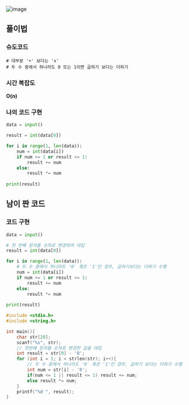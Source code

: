 ![image](https://user-images.githubusercontent.com/94173023/193518785-c48d4aa5-617c-4f16-af37-5a584f5bab08.png)
## 풀이법
### 슈도코드
```
# 대부분 '+' 보다는 'x'
# 두 수 중에서 하나라도 0 또는 1이면 곱하기 보다는 더하기
```
### 시간 복잡도
**O(n)**

### 나의 코드 구현
```python
data = input()

result = int(data[0])

for i in range(1, len(data)):
    num = int(data[i])
    if num <= 1 or result <= 1:
        result += num
    else:
        result *= num
        
print(result)
```
## 남이 짠 코드
### 코드 구현
```python
data = input()

# 첫 번째 문자를 숫자로 변경하여 대입
result = int(data[0])

for i in range(1, len(data)):
    # 두 수 중에서 하나라도 '0' 혹은 '1'인 경우, 곱하기보다는 더하기 수행
    num = int(data[i])
    if num <= 1 or result <= 1:
        result += num
    else:
        result *= num
        
print(result)
```
```C
#include <stdio.h>
#include <string.h>

int main(){
    char str[20];
    scanf("%s", str);
    // 첫번째 문자를 숫자로 변경한 값을 대입
    int result = str[0] - '0';
    for (int i = 1; i < strlen(str); i++){
        // 두 수 중에서 하나라도 '0' 혹은 '1'인 경우, 곱하기 보다는 더하기 수행
        int num = str[i] - '0';
        if(num <= 1 || result <= 1) result += num;
        else result *= num;
    }
    printf("%d ", result);
}
```